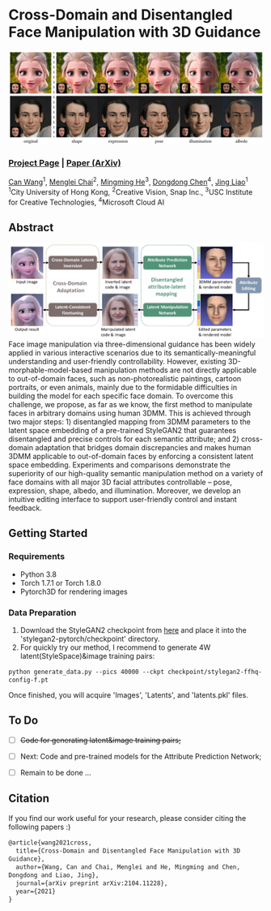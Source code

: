 # Cross-Domain and Disentangled Face Manipulation with 3D Guidance

<img src='imgs/teaser.png'/>

### [Project Page](https://cassiepython.github.io/cddfm3d/index) | [Paper (ArXiv)](https://arxiv.org/abs/2104.11228)


[Can Wang](https://cassiepython.github.io/)<sup>1</sup>,
[Menglei Chai](https://mlchai.com/)<sup>2</sup>,
[Mingming He](http://mingminghe.com/)<sup>3</sup>,
[Dongdong Chen](http://www.dongdongchen.bid/)<sup>4</sup>,
[Jing Liao](https://liaojing.github.io/html/)<sup>1</sup> <br>
<sup>1</sup>City University of Hong Kong, <sup>2</sup>Creative Vision, Snap Inc., <sup>3</sup>USC Institute for Creative Technologies, <sup>4</sup>Microsoft Cloud AI


## Abstract
<img src='imgs/Pipeline.png'/>
Face image manipulation via three-dimensional guidance has been widely applied in various interactive scenarios due to its semantically-meaningful understanding and user-friendly controllability. However, existing 3D-morphable-model-based manipulation methods are not directly applicable to out-of-domain faces, such as non-photorealistic paintings, cartoon portraits, or even animals, mainly due to the formidable difficulties in building the model for each specific face domain. To overcome this challenge, we propose, as far as we know, the first method to manipulate faces in arbitrary domains using human 3DMM. This is achieved through two major steps: 1) disentangled mapping from 3DMM parameters to the latent space embedding of a pre-trained StyleGAN2 that guarantees disentangled and precise controls for each semantic attribute; and 2) cross-domain adaptation that bridges domain discrepancies and makes human 3DMM applicable to out-of-domain faces by enforcing a consistent latent space embedding. Experiments and comparisons demonstrate the superiority of our high-quality semantic manipulation method on a variety of face domains with all major 3D facial attributes controllable – pose, expression, shape, albedo, and illumination. Moreover, we develop an intuitive editing interface to support user-friendly control and instant feedback.


## Getting Started

### Requirements ###

- Python 3.8
- Torch 1.7.1 or Torch 1.8.0
- Pytorch3D for rendering images


### Data Preparation ###

1. Download the StyleGAN2 checkpoint from [here](https://drive.google.com/file/d/1o1fUumJP3Ghzn16Su2RGC8u_QNTwMteX/view?usp=sharing) and place it into the 'stylegan2-pytorch/checkpoint' directory.
2. For quickly try our method, I recommend to generate 4W latent(StyleSpace)&image training pairs:

```
python generate_data.py --pics 40000 --ckpt checkpoint/stylegan2-ffhq-config-f.pt
```

Once finished, you will acquire 'Images', 'Latents', and 'latents.pkl' files.


## To Do
- [ ] ~~Code for generating latent&image training pairs;~~
- [ ] Next: Code and pre-trained models for the Attribute Prediction Network;
- [ ] Remain to be done ...


## Citation

If you find our work useful for your research, please consider citing the following papers :)

```
@article{wang2021cross,
  title={Cross-Domain and Disentangled Face Manipulation with 3D Guidance},
  author={Wang, Can and Chai, Menglei and He, Mingming and Chen, Dongdong and Liao, Jing},
  journal={arXiv preprint arXiv:2104.11228},
  year={2021}
}
```

